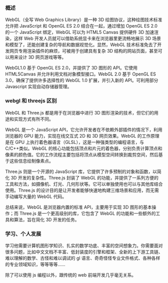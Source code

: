 ### 概述

WebGL（全写 Web Graphics Library）是一种 3D 绘图协议，这种绘图技术标准允许把 JavaScript 和 OpenGL ES 2.0 结合在一起，通过增加 OpenGL ES 2.0 的一个 JavaScript 绑定，WebGL 可以为 HTML5 Canvas 提供硬件 3D 加速渲染，这样 Web 开发人员就可以借助系统显卡来在浏览器里更流畅地展示 3D 场景和模型了，还能创建复杂的导航和数据视觉化。显然，WebGL 技术标准免去了开发网页专用渲染插件的麻烦，可被用于创建具有复杂 3D 结构的网站页面，甚至可以用来设计 3D 网页游戏等等。

WebGL1.0 基于 OpenGL ES 2.0，并提供了 3D 图形的 API。它使用 HTML5Canvas 并允许利用文档对象模型接口。WebGL 2.0 基于 OpenGL ES 3.0，确保了提供许多选择性的 WebGL 1.0 扩展，并引入新的 API。可利用部分 Javascript 实现自动存储器管理。

### webgl 和 threejs 区别

WebGL 和 Three.js 都是用于在浏览器中进行 3D 图形渲染的技术，但它们的用途和实现方式有所不同。

WebGL 是一个 JavaScript API，它允许开发者在不依赖外部插件的情况下，利用浏览器的 GPU 能力，实现在线交互式 2D 和 3D 网页效果。WebGL 的工作原理是在 GPU 上执行着色器语言（GLSL），这是一种强类型的编程语言，与 C/C++类似。WebGL 的核心功能包括顶点和片元的着色器，分别负责计算顶点和像素的颜色值。它的工作流程主要包括将顶点从模型空间转换到裁剪空间，然后基于这些信息绘制像素点。

Three.js 则是一个开源的 JavaScript 库，它提供了许多预制的对象和函数，以简化 3D 开发的复杂性。Three.js 封装了 WebGL 的功能，并提供了一系列方便的工具和方法，如摄像机、灯光、几何形状等。它可以单独使用也可以与其他库结合使用。Three.js 的设计目的是让开发者能够快速地构建三维场景和应用，而无需手动编写大量的 WebGL 代码。

总结来说，WebGL 是浏览器内置的标准 API，主要用于实现 3D 图形的基本操作；而 Three.js 是一个更高级别的库，它包含了 WebGL 的功能和一些额外的工具和算法，旨在简化 3D 开发的任务。

### 学习、个人发展

学习他需要计算机图形学知识、扎实的数学功底、丰富的空间想象力。你需要面对很多问题，比如中文文档不丰富、低封装度的引擎和框架、全新的上下游工具链、难以理解的数学、古怪和难以调试的 gl 语言、奇奇怪怪专业文件格式、各种各样的专业领域知识，等等等等……

除了可以使用 js 编程以外，跟传统的 web 前端开发几乎毫无关系。
